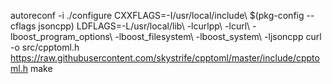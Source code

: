 autoreconf -i
./configure CXXFLAGS=-I/usr/local/include\ $(pkg-config --cflags jsoncpp) LDFLAGS=-L/usr/local/lib\ -lcurlpp\ -lcurl\ -lboost_program_options\ -lboost_filesystem\ -lboost_system\ -ljsoncpp
curl -o src/cpptoml.h https://raw.githubusercontent.com/skystrife/cpptoml/master/include/cpptoml.h
make
